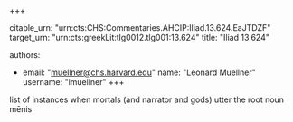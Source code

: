 +++


citable_urn: "urn:cts:CHS:Commentaries.AHCIP:Iliad.13.624.EaJTDZF"
target_urn: "urn:cts:greekLit:tlg0012.tlg001:13.624"
title: "Iliad 13.624"

authors:
- email: "muellner@chs.harvard.edu"
  name: "Leonard Muellner"
  username: "lmuellner"
+++

<p>list of instances when mortals (and narrator and gods) utter the root noun mēnis</p>